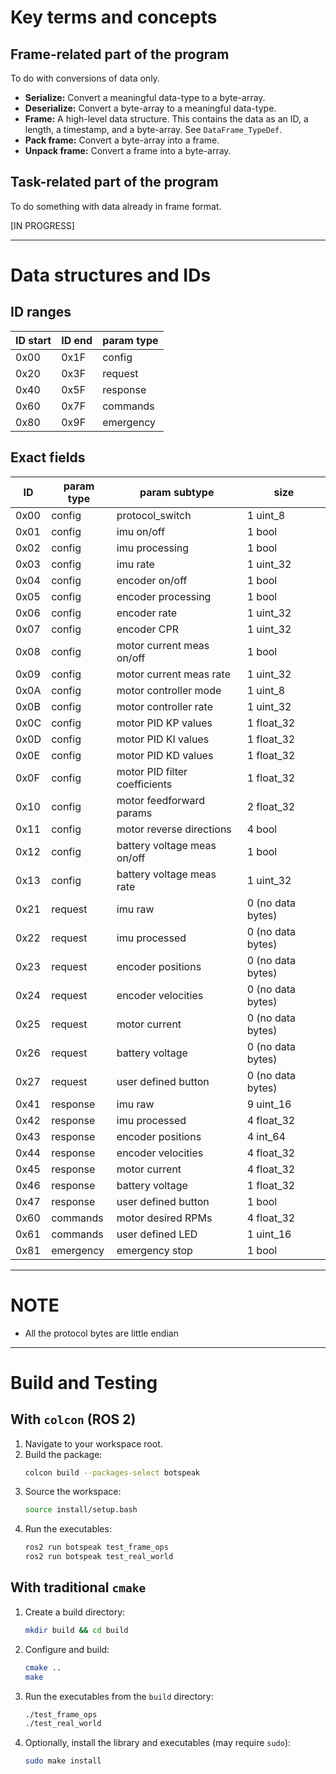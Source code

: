 # Key terms and concepts

## Frame-related part of the program
To do with conversions of data only.

*   **Serialize:** Convert a meaningful data-type to a byte-array.
*   **Deserialize:** Convert a byte-array to a meaningful data-type.
*   **Frame:** A high-level data structure. This contains the data as an ID, a length, a timestamp, and a byte-array. See `DataFrame_TypeDef`.
*   **Pack frame:** Convert a byte-array into a frame.
*   **Unpack frame:** Convert a frame into a byte-array.

## Task-related part of the program
To do something with data already in frame format.

[IN PROGRESS]

___

# Data structures and IDs

## ID ranges
| ID start | ID end | param type |
| --- | --- | --- |
| 0x00 | 0x1F | config |
| 0x20 | 0x3F | request |
| 0x40 | 0x5F | response |
| 0x60 | 0x7F | commands |
| 0x80 | 0x9F | emergency |

## Exact fields
| ID | param type | param subtype | size |
| --- | --- | --- | --- |
| 0x00 | config | protocol_switch | 1 uint_8 |
| 0x01 | config | imu on/off | 1 bool |
| 0x02 | config | imu processing | 1 bool |
| 0x03 | config | imu rate | 1 uint_32 |
| 0x04 | config | encoder on/off | 1 bool |
| 0x05 | config | encoder processing | 1 bool |
| 0x06 | config | encoder rate | 1 uint_32 |
| 0x07 | config | encoder CPR | 1 uint_32 |
| 0x08 | config | motor current meas on/off | 1 bool |
| 0x09 | config | motor current meas rate | 1 uint_32 |
| 0x0A | config | motor controller mode | 1 uint_8 |
| 0x0B | config | motor controller rate | 1 uint_32 |
| 0x0C | config | motor PID KP values | 1 float_32 |
| 0x0D | config | motor PID KI values | 1 float_32 |
| 0x0E | config | motor PID KD values | 1 float_32 |
| 0x0F | config | motor PID filter coefficients | 1 float_32 |
| 0x10 | config | motor feedforward params | 2 float_32 |
| 0x11 | config | motor reverse directions | 4 bool |
| 0x12 | config | battery voltage meas on/off | 1 bool |
| 0x13 | config | battery voltage meas rate | 1 uint_32 |
| 0x21 | request | imu raw | 0 (no data bytes) |
| 0x22 | request | imu processed | 0 (no data bytes) |
| 0x23 | request | encoder positions | 0 (no data bytes) |
| 0x24 | request | encoder velocities | 0 (no data bytes) |
| 0x25 | request | motor current | 0 (no data bytes) |
| 0x26 | request | battery voltage | 0 (no data bytes) |
| 0x27 | request | user defined button | 0 (no data bytes) |
| 0x41 | response | imu raw | 9 uint_16 |
| 0x42 | response | imu processed | 4 float_32 |
| 0x43 | response | encoder positions | 4 int_64 |
| 0x44 | response | encoder velocities | 4 float_32 |
| 0x45 | response | motor current | 4 float_32 |
| 0x46 | response | battery voltage | 1 float_32 |
| 0x47 | response | user defined button | 1 bool |
| 0x60 | commands | motor desired RPMs | 4 float_32 |
| 0x61 | commands | user defined LED | 1 uint_16 |
| 0x81 | emergency | emergency stop | 1 bool |

____

# NOTE
- All the protocol bytes are little endian

____

# Build and Testing

## With `colcon` (ROS 2)
1. Navigate to your workspace root.
2. Build the package:
   ```bash
   colcon build --packages-select botspeak
   ```
3. Source the workspace:
   ```bash
   source install/setup.bash
   ```
4. Run the executables:
   ```bash
   ros2 run botspeak test_frame_ops
   ros2 run botspeak test_real_world
   ```

## With traditional `cmake`
1. Create a build directory:
   ```bash
   mkdir build && cd build
   ```
2. Configure and build:
   ```bash
   cmake ..
   make
   ```
3. Run the executables from the `build` directory:
   ```bash
   ./test_frame_ops
   ./test_real_world
   ```
4. Optionally, install the library and executables (may require `sudo`):
   ```bash
   sudo make install
   ```